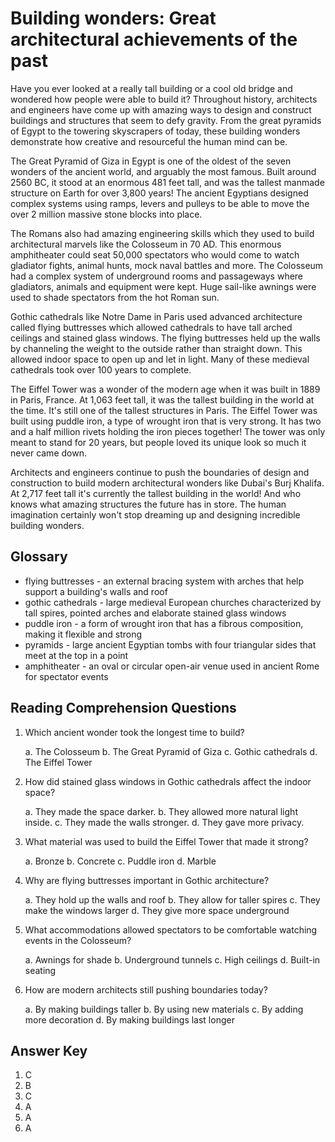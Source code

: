 # Building wonders: Great architectural achievements of the past

Have you ever looked at a really tall building or a cool old bridge and wondered how people were able to build it? Throughout history, architects and engineers have come up with amazing ways to design and construct buildings and structures that seem to defy gravity. From the great pyramids of Egypt to the towering skyscrapers of today, these building wonders demonstrate how creative and resourceful the human mind can be.

The Great Pyramid of Giza in Egypt is one of the oldest of the seven wonders of the ancient world, and arguably the most famous. Built around 2560 BC, it stood at an enormous 481 feet tall, and was the tallest manmade structure on Earth for over 3,800 years! The ancient Egyptians designed complex systems using ramps, levers and pulleys to be able to move the over 2 million massive stone blocks into place.

The Romans also had amazing engineering skills which they used to build architectural marvels like the Colosseum in 70 AD. This enormous amphitheater could seat 50,000 spectators who would come to watch gladiator fights, animal hunts, mock naval battles and more. The Colosseum had a complex system of underground rooms and passageways where gladiators, animals and equipment were kept. Huge sail-like awnings were used to shade spectators from the hot Roman sun.

Gothic cathedrals like Notre Dame in Paris used advanced architecture called flying buttresses which allowed cathedrals to have tall arched ceilings and stained glass windows. The flying buttresses held up the walls by channeling the weight to the outside rather than straight down. This allowed indoor space to open up and let in light. Many of these medieval cathedrals took over 100 years to complete.

The Eiffel Tower was a wonder of the modern age when it was built in 1889 in Paris, France. At 1,063 feet tall, it was the tallest building in the world at the time. It's still one of the tallest structures in Paris. The Eiffel Tower was built using puddle iron, a type of wrought iron that is very strong. It has two and a half million rivets holding the iron pieces together! The tower was only meant to stand for 20 years, but people loved its unique look so much it never came down.

Architects and engineers continue to push the boundaries of design and construction to build modern architectural wonders like Dubai's Burj Khalifa. At 2,717 feet tall it's currently the tallest building in the world! And who knows what amazing structures the future has in store. The human imagination certainly won't stop dreaming up and designing incredible building wonders.

## Glossary

- flying buttresses - an external bracing system with arches that help support a building's walls and roof
- gothic cathedrals - large medieval European churches characterized by tall spires, pointed arches and elaborate stained glass windows
- puddle iron - a form of wrought iron that has a fibrous composition, making it flexible and strong
- pyramids - large ancient Egyptian tombs with four triangular sides that meet at the top in a point
- amphitheater - an oval or circular open-air venue used in ancient Rome for spectator events

## Reading Comprehension Questions

1. Which ancient wonder took the longest time to build?

   a. The Colosseum
   b. The Great Pyramid of Giza
   c. Gothic cathedrals
   d. The Eiffel Tower

2. How did stained glass windows in Gothic cathedrals affect the indoor space?

   a. They made the space darker.
   b. They allowed more natural light inside.
   c. They made the walls stronger.
   d. They gave more privacy.

3. What material was used to build the Eiffel Tower that made it strong?

   a. Bronze
   b. Concrete
   c. Puddle iron
   d. Marble

4. Why are flying buttresses important in Gothic architecture?

   a. They hold up the walls and roof
   b. They allow for taller spires
   c. They make the windows larger
   d. They give more space underground

5. What accommodations allowed spectators to be comfortable watching events in the Colosseum?

   a. Awnings for shade
   b. Underground tunnels
   c. High ceilings
   d. Built-in seating

6. How are modern architects still pushing boundaries today?

   a. By making buildings taller
   b. By using new materials
   c. By adding more decoration
   d. By making buildings last longer

## Answer Key

1. C
2. B
3. C
4. A
5. A
6. A

